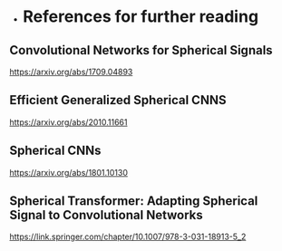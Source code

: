 + # References for further reading

## Convolutional Networks for Spherical Signals

https://arxiv.org/abs/1709.04893

## Efficient Generalized Spherical CNNS

https://arxiv.org/abs/2010.11661

## Spherical CNNs

https://arxiv.org/abs/1801.10130

## Spherical Transformer: Adapting Spherical Signal to Convolutional Networks

https://link.springer.com/chapter/10.1007/978-3-031-18913-5_2
